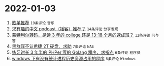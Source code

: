 # 2022-01-03

1. [歌单推荐](https://www.v2ex.com/t/825877) `19条评论` `音乐`
1. [求有趣的中文 podcast（播客）推荐？](https://www.v2ex.com/t/825875) `14条评论` `分享发现`
1. [蒙特利尔转码，是读 3 年的 college 还是 13-18 个月的速成班？](https://www.v2ex.com/t/825868) `12条评论` `问与答`
1. [黑群晖不认希捷 2T 硬盘，求助](https://www.v2ex.com/t/825866) `7条评论` `NAS`
1. [练习时长 3 年半的 PHPer 写的 Golang 程序，求指点](https://www.v2ex.com/t/825872) `6条评论` `程序员`
1. [windows 下有没有统计进程历史资源占用的程序](https://www.v2ex.com/t/825867) `6条评论` `Windows`
